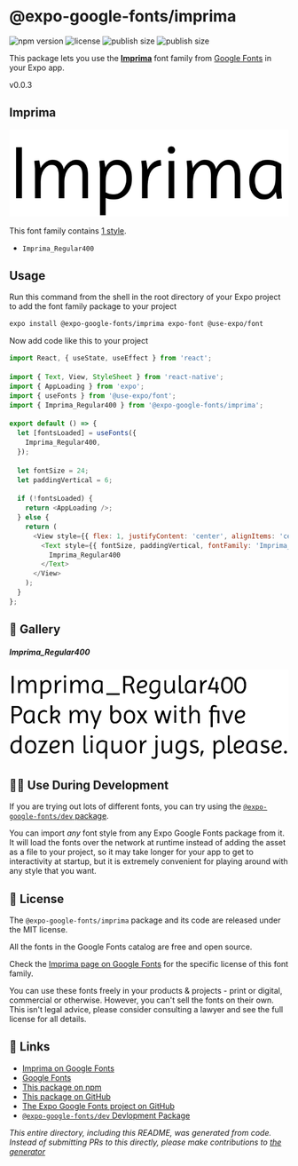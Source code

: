 # @expo-google-fonts/imprima

![npm version](https://flat.badgen.net/npm/v/@expo-google-fonts/imprima)
![license](https://flat.badgen.net/github/license/expo/google-fonts)
![publish size](https://flat.badgen.net/packagephobia/install/@expo-google-fonts/imprima)
![publish size](https://flat.badgen.net/packagephobia/publish/@expo-google-fonts/imprima)

This package lets you use the [**Imprima**](https://fonts.google.com/specimen/Imprima) font family from [Google Fonts](https://fonts.google.com/) in your Expo app.

v0.0.3

## Imprima

![Imprima](./font-family.png)

This font family contains [1 style](#-gallery).

- `Imprima_Regular400`

## Usage

Run this command from the shell in the root directory of your Expo project to add the font family package to your project
```sh
expo install @expo-google-fonts/imprima expo-font @use-expo/font
```

Now add code like this to your project
```js
import React, { useState, useEffect } from 'react';

import { Text, View, StyleSheet } from 'react-native';
import { AppLoading } from 'expo';
import { useFonts } from '@use-expo/font';
import { Imprima_Regular400 } from '@expo-google-fonts/imprima';

export default () => {
  let [fontsLoaded] = useFonts({
    Imprima_Regular400,
  });

  let fontSize = 24;
  let paddingVertical = 6;

  if (!fontsLoaded) {
    return <AppLoading />;
  } else {
    return (
      <View style={{ flex: 1, justifyContent: 'center', alignItems: 'center' }}>
        <Text style={{ fontSize, paddingVertical, fontFamily: 'Imprima_Regular400' }}>
          Imprima_Regular400
        </Text>
      </View>
    );
  }
};

```

## 🔡 Gallery

##### Imprima_Regular400
![Imprima_Regular400](./40a584db206f3a44197d5245155bcca66a72cf6c2dd346e78ca4b30b36af92b4.ttf.png)


## 👩‍💻 Use During Development

If you are trying out lots of different fonts, you can try using the [`@expo-google-fonts/dev` package](https://github.com/expo/google-fonts/tree/master/font-packages/dev#readme).

You can import *any* font style from any Expo Google Fonts package from it. It will load the fonts
over the network at runtime instead of adding the asset as a file to your project, so it may take longer
for your app to get to interactivity at startup, but it is extremely convenient
for playing around with any style that you want.

## 📖 License

The `@expo-google-fonts/imprima` package and its code are released under the MIT license.

All the fonts in the Google Fonts catalog are free and open source.

Check the [Imprima page on Google Fonts](https://fonts.google.com/specimen/Imprima) for the specific license of this font family.

You can use these fonts freely in your products & projects - print or digital, commercial or otherwise. However, you can't sell the fonts on their own. This isn't legal advice, please consider consulting a lawyer and see the full license for all details.

## 🔗 Links

- [Imprima on Google Fonts](https://fonts.google.com/specimen/Imprima)
- [Google Fonts](https://fonts.google.com/)
- [This package on npm](https://www.npmjs.com/package/@expo-google-fonts/imprima)
- [This package on GitHub](https://github.com/expo/google-fonts/tree/master/font-packages/imprima)
- [The Expo Google Fonts project on GitHub](https://github.com/expo/google-fonts)
- [`@expo-google-fonts/dev` Devlopment Package](https://github.com/expo/google-fonts/tree/master/font-packages/dev)


*This entire directory, including this README, was generated from code. Instead of submitting PRs to this directly, please make contributions to [the generator](https://github.com/expo/google-fonts/tree/master/packages/generator)*
